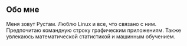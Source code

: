 ## Обо мне

Меня зовут Рустам.
Люблю Linux и все, что связано с ним. 
Предпочитаю командную строку графическим
приложениям. 
Также увлекаюсь математической статистикой и машинным обучением. 
